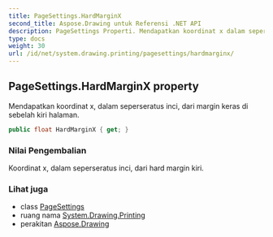```yaml
---
title: PageSettings.HardMarginX
second_title: Aspose.Drawing untuk Referensi .NET API
description: PageSettings Properti. Mendapatkan koordinat x dalam seperseratus inci dari margin keras di sebelah kiri halaman.
type: docs
weight: 30
url: /id/net/system.drawing.printing/pagesettings/hardmarginx/
---
```

## PageSettings.HardMarginX property

Mendapatkan koordinat x, dalam seperseratus inci, dari margin keras di sebelah kiri halaman.

```csharp
public float HardMarginX { get; }
```

### Nilai Pengembalian

Koordinat x, dalam seperseratus inci, dari hard margin kiri.

### Lihat juga

* class [PageSettings](../)
* ruang nama [System.Drawing.Printing](../../pagesettings/)
* perakitan [Aspose.Drawing](../../../)


